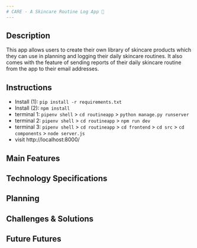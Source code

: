 ```yaml
---
# CARE - A Skincare Routine Log App 🌿
---
```


## Description

This app allows users to create their own library of skincare products which they can use in planning and logging their daily skincare routines. It also comes with the feature of sending reports of their daily skincare routine from the app to their email addresses.

## Instructions

- Install (1): `pip install -r requirements.txt`
- Install (2): `npm install`
- terminal 1: `pipenv shell` > `cd routineapp` > `python manage.py runserver`
- terminal 2: `pipenv shell` > `cd routineapp` > `npm run dev`
- terminal 3: `pipenv shell` > `cd routineapp` > `cd frontend` > `cd src` > `cd components` > `node server.js`
- visit http://localhost:8000/

## Main Features

## Technology Specifications

## Planning

## Challenges & Solutions

## Future Futures
